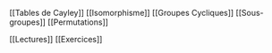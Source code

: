 [[Tables de Cayley]]
[[Isomorphisme]]
[[Groupes Cycliques]]
[[Sous-groupes]]
[[Permutations]]

[[Lectures]]
[[Exercices]]
